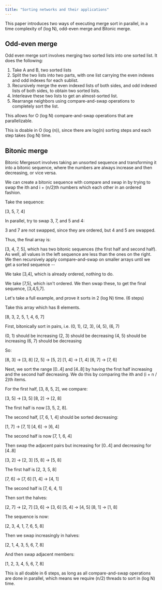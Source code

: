```yaml
---
title: "Sorting networks and their applications"
---
```


This paper introduces two ways of executing merge sort in parallel, in a
time complexity of (log N), odd-even merge and Bitonic merge.

## Odd-even merge

Odd even merge sort involves merging two sorted lists into one sorted
list. It does the following:

1. Take A and B, two sorted lists
2. Split the two lists into two parts, with one list carrying the even
   indexes and odd indexes for each sublist.
3. Recursively merge the even indexed lists of both sides, and odd
   indexed lists of both sides, to obtain two sorted lists.
4. Interleave these two lists to get an almost-sorted list.
5. Rearrange neighbors using compare-and-swap operations to completely
   sort the list.

This allows for O (log N) compare-and-swap operations that are
parallelizable.

This is doable in O (log (n)), since there are log(n) sorting steps and
each step takes (log N) time.

## Bitonic merge

Bitonic Mergesort involves taking an unsorted sequence and transforming
it into a bitonic sequence, where the numbers are always increase and
then decreasing, or vice versa.

We can create a bitonic sequence with compare and swap in by trying to
swap the ith and i + (n/2)th numbers which each other in an ordered
fashion.

Take the sequence:

[3, 5, 7, 4]

In parallel, try to swap 3, 7, and 5 and 4:

3 and 7 are not swapped, since they are ordered, but 4 and 5 are
swapped.

Thus, the final array is:

[3, 4, 7, 5], which has two bitonic sequences (the first half and second
half). As well, all values in the left sequence are less than the ones
on the right. We then recursively apply compare-and-swap on smaller
arrays until we get a sorted sequence --

We take [3,4], which is already ordered, nothing to do.

We take [7,5], which isn't ordered. We then swap these, to get the final
sequence, [3,4,5,7].

Let's take a full example, and prove it sorts in 2 (log N) time. (6
steps)

Take this array which has 8 elements.

[8, 3, 2, 5, 1, 4, 6, 7]

First, bitonically sort in pairs, i.e. (0, 1), (2, 3), (4, 5), (6, 7)

(0, 1) should be increasing
(2, 3) should be decreasing
(4, 5) should be increasing
(6, 7) should be decreasing

So:

[8, 3] -> [3, 8]
[2, 5] -> [5, 2]
[1, 4] -> [1, 4]
[6, 7] -> [7, 6]

Next, we sort the range [0..4] and [4..8] by having the first half
increasing and the second half decreasing. We do this by comparing the
ith and (i + n / 2)th items.

For the first half, [3, 8, 5, 2], we compare:

[3, 5] -> [3, 5]
[8, 2] -> [2, 8]

The first half is now [3, 5, 2, 8].

The second half, [7, 6, 1, 4] should be sorted decreasing:

[1, 7] -> [7, 1]
[4, 6] -> [6, 4]

The second half is now [7, 1, 6, 4]

Then swap the adjacent pairs but increasing for [0..4] and decreasing
for [4..8]

[3, 2] -> [2, 3]
[5, 8] -> [5, 8]

The first half is [2, 3, 5, 8]

[7, 6] -> [7, 6]
[1, 4] -> [4, 1]

The second half is [7, 6, 4, 1]

Then sort the halves:

[2, 7] -> [2, 7]
[3, 6] -> [3, 6]
[5, 4] -> [4, 5]
[8, 1] -> [1, 8]

The sequence is now:

[2, 3, 4, 1, 7, 6, 5, 8]

Then we swap increasingly in halves:

[2, 1, 4, 3, 5, 6, 7, 8]

And then swap adjacent members:

[1, 2, 3, 4, 5, 6, 7, 8]

This is all doable in 6 steps, as long as all compare-and-swap
operations are done in parallel, which means we require (n/2) threads to
sort in (log N) time.
